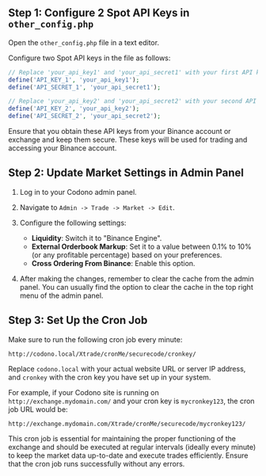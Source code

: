 ## Step 1: Configure 2 Spot API Keys in `other_config.php`

Open the `other_config.php` file in a text editor.

Configure two Spot API keys in the file as follows:

```php
// Replace 'your_api_key1' and 'your_api_secret1' with your first API key credentials
define('API_KEY_1', 'your_api_key1');
define('API_SECRET_1', 'your_api_secret1');

// Replace 'your_api_key2' and 'your_api_secret2' with your second API key credentials
define('API_KEY_2', 'your_api_key2');
define('API_SECRET_2', 'your_api_secret2');
```

Ensure that you obtain these API keys from your Binance account or exchange and keep them secure. These keys will be used for trading and accessing your Binance account.

## Step 2: Update Market Settings in Admin Panel

1. Log in to your Codono admin panel.
2. Navigate to `Admin -> Trade -> Market -> Edit`.
3. Configure the following settings:

   - **Liquidity**: Switch it to "Binance Engine".
   - **External Orderbook Markup**: Set it to a value between 0.1% to 10% (or any profitable percentage) based on your preferences.
   - **Cross Ordering From Binance**: Enable this option.

4. After making the changes, remember to clear the cache from the admin panel. You can usually find the option to clear the cache in the top right menu of the admin panel.

## Step 3: Set Up the Cron Job

Make sure to run the following cron job every minute:

```
http://codono.local/Xtrade/cronMe/securecode/cronkey/
```

Replace `codono.local` with your actual website URL or server IP address, and `cronkey` with the cron key you have set up in your system.

For example, if your Codono site is running on `http://exchange.mydomain.com/` and your cron key is `mycronkey123`, the cron job URL would be:

```
http://exchange.mydomain.com/Xtrade/cronMe/securecode/mycronkey123/
```

This cron job is essential for maintaining the proper functioning of the exchange and should be executed at regular intervals (ideally every minute) to keep the market data up-to-date and execute trades efficiently. Ensure that the cron job runs successfully without any errors.
